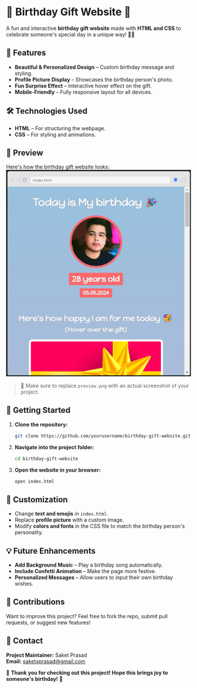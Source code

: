 # 🎉 Birthday Gift Website 🎂  
A fun and interactive **birthday gift website** made with **HTML and CSS** to celebrate someone's special day in a unique way! 🎁✨  

## 🎨 Features  
- **Beautiful & Personalized Design** – Custom birthday message and styling.  
- **Profile Picture Display** – Showcases the birthday person's photo.  
- **Fun Surprise Effect** – Interactive hover effect on the gift.  
- **Mobile-Friendly** – Fully responsive layout for all devices.  

## 🛠️ Technologies Used  
- **HTML** – For structuring the webpage.  
- **CSS** – For styling and animations.  

## 📸 Preview  
Here's how the birthday gift website looks:  
![alt text](image.png)  

> 🎈 Make sure to replace `preview.png` with an actual screenshot of your project.  

## 🚀 Getting Started  
1. **Clone the repository:**  
   ```bash
   git clone https://github.com/yourusername/birthday-gift-website.git  
   ```  
2. **Navigate into the project folder:**  
   ```bash
   cd birthday-gift-website  
   ```  
3. **Open the website in your browser:**  
   ```bash
   open index.html  
   ```  

## 🎁 Customization  
- Change **text and emojis** in `index.html`.  
- Replace **profile picture** with a custom image.  
- Modify **colors and fonts** in the CSS file to match the birthday person's personality.  

## 💡 Future Enhancements  
- **Add Background Music** – Play a birthday song automatically.  
- **Include Confetti Animation** – Make the page more festive.  
- **Personalized Messages** – Allow users to input their own birthday wishes.  

## 🙌 Contributions  
Want to improve this project? Feel free to fork the repo, submit pull requests, or suggest new features!  

## 📩 Contact  
**Project Maintainer:** Saket Prasad  
**Email:** saketxprasad@gmail.com  

🎂 **Thank you for checking out this project! Hope this brings joy to someone's birthday!** 🎊  
